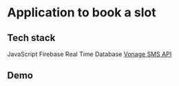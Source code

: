 # Application to book a slot


## Tech stack
JavaScript
Firebase Real Time Database
[Vonage SMS API](https://www.vonage.co.uk/communications-apis/sms/)

## Demo